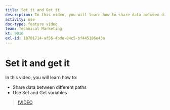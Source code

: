 ```yaml
---
title: Set it and Get it
description: In this video, you will learn how to share data between different paths, and use Set and Get variables, all in [!DNL Adobe Workfront Fusion].
activity: use
doc-type: feature video
team: Technical Marketing
kt: 9016
exl-id: 18781714-af56-4bde-84c5-bf445186e43a
---
```

# Set it and get it

In this video, you will learn how to:

* Share data between different paths
* Use Set and Get variables

>[!VIDEO](https://video.tv.adobe.com/v/335275/?quality=12)
